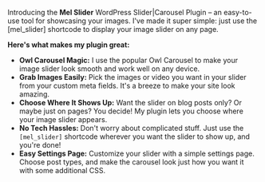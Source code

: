 <p>Introducing the <b>Mel Slider</b> WordPress Slider|Carousel Plugin – an easy-to-use tool for showcasing your images. I've made it super simple: just use the [mel_slider] shortcode to display your image slider on any page.</p>

<p><strong>Here's what makes my plugin great:</strong></p>

<ul>
  <li><strong>Owl Carousel Magic:</strong> I use the popular Owl Carousel to make your image slider look smooth and work well on any device.</li>

  <li><strong>Grab Images Easily:</strong> Pick the images or video you want in your slider from your custom meta fields. It's a breeze to make your site look amazing.</li>

  <li><strong>Choose Where It Shows Up:</strong> Want the slider on blog posts only? Or maybe just on pages? You decide! My plugin lets you choose where your image slider appears.</li>

  <li><strong>No Tech Hassles:</strong> Don't worry about complicated stuff. Just use the <code>[mel_slider]</code> shortcode wherever you want the slider to show up, and you're done!</li>

  <li><strong>Easy Settings Page:</strong> Customize your slider with a simple settings page. Choose post types, and make the carousel look just how you want it with some additional CSS.</li>
</ul>

